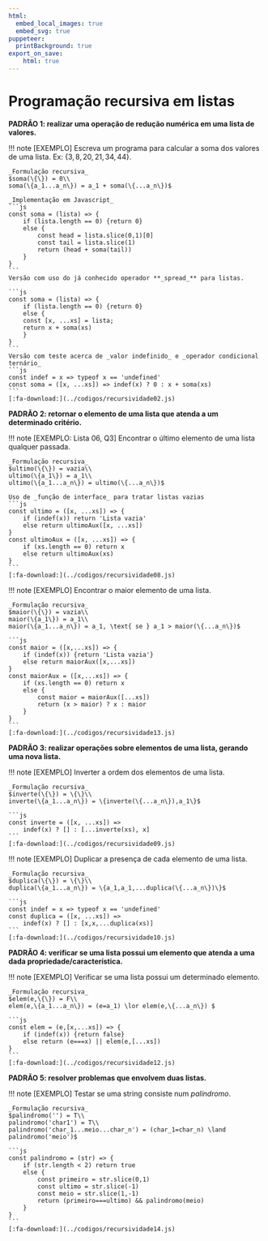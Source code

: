 ```yaml
---
html:
  embed_local_images: true
  embed_svg: true
puppeteer: 
  printBackground: true
export_on_save:
    html: true
---
```

<!-- 28 -->

# Programação recursiva em listas

**PADRÃO 1: realizar uma operação de redução numérica em uma lista de valores.**

!!! note [EXEMPLO] Escreva um programa para calcular a soma dos valores de uma lista. Ex: $\{3, 8, 20, 21, 34, 44\}$.

    _Formulação recursiva_
    $soma(\{\}) = 0\\
    soma(\{a_1...a_n\}) = a_1 + soma(\{...a_n\})$

    _Implementação em Javascript_
    ```js
    const soma = (lista) => {
        if (lista.length == 0) {return 0} 
        else {
            const head = lista.slice(0,1)[0]
            const tail = lista.slice(1)
            return (head + soma(tail))
        }
    }
    ```
    Versão com uso do já conhecido operador **_spread_** para listas.

    ```js
    const soma = (lista) => {
        if (lista.length == 0) {return 0} 
        else {
        const [x, ...xs] = lista;
        return x + soma(xs)
        }
    }
    ```
    Versão com teste acerca de _valor indefinido_ e _operador condicional ternário_ 
    ```js
    const indef = x => typeof x == 'undefined'
    const soma = ([x, ...xs]) => indef(x) ? 0 : x + soma(xs)
    ```
    [:fa-download:](../codigos/recursividade02.js)

**PADRÃO 2: retornar o elemento de uma lista que atenda a um determinado critério.**

!!! note [EXEMPLO: Lista 06, Q3] Encontrar o último elemento de uma lista qualquer passada.

    _Formulação recursiva_
    $ultimo(\{\}) = vazia\\
    ultimo(\{a_1\}) = a_1\\
    ultimo(\{a_1...a_n\}) = ultimo(\{...a_n\})$

    Uso de _função de interface_ para tratar listas vazias
    ```js
    const ultimo = ([x, ...xs]) => {
        if (indef(x)) return 'Lista vazia' 
        else return ultimoAux([x, ...xs])
    }
    const ultimoAux = ([x, ...xs]) => {
        if (xs.length == 0) return x
        else return ultimoAux(xs)
    }
    ```
    [:fa-download:](../codigos/recursividade08.js)

!!! note [EXEMPLO] Encontrar o maior elemento de uma lista.

    _Formulação recursiva_
    $maior(\{\}) = vazia\\
    maior(\{a_1\}) = a_1\\
    maior(\{a_1...a_n\}) = a_1, \text{ se } a_1 > maior(\{...a_n\})$

    ```js
    const maior = ([x,...xs]) => {
        if (indef(x)) {return 'Lista vazia'}
        else return maiorAux([x,...xs])
    }
    const maiorAux = ([x,...xs]) => {
        if (xs.length == 0) return x
        else {
            const maior = maiorAux([...xs])
            return (x > maior) ? x : maior
        }
    }
    ```
    [:fa-download:](../codigos/recursividade13.js)

**PADRÃO 3: realizar operações sobre elementos de uma lista, gerando uma nova lista.**

!!! note [EXEMPLO] Inverter a ordem dos elementos de uma lista.

    _Formulação recursiva_
    $inverte(\{\}) = \{\}\\
    inverte(\{a_1...a_n\}) = \{inverte(\{...a_n\}),a_1\}$

    ```js
    const inverte = ([x, ...xs]) => 
        indef(x) ? [] : [...inverte(xs), x]
    ```
    [:fa-download:](../codigos/recursividade09.js)

!!! note [EXEMPLO] Duplicar a presença de cada elemento de uma lista.

    _Formulação recursiva_
    $duplica(\{\}) = \{\}\\
    duplica(\{a_1...a_n\}) = \{a_1,a_1,...duplica(\{...a_n\})\}$

    ```js
    const indef = x => typeof x == 'undefined'
    const duplica = ([x, ...xs]) => 
        indef(x) ? [] : [x,x,...duplica(xs)]
    ```
    [:fa-download:](../codigos/recursividade10.js)

**PADRÃO 4: verificar se uma lista possui um elemento que atenda a uma dada propriedade/característica.**

!!! note [EXEMPLO] Verificar se uma lista possui um determinado elemento.

    _Formulação recursiva_
    $elem(e,\{\}) = F\\
    elem(e,\{a_1...a_n\}) = (e=a_1) \lor elem(e,\{...a_n\}) $

    ```js
    const elem = (e,[x,...xs]) => {
        if (indef(x)) {return false}
        else return (e===x) || elem(e,[...xs])
    }
    ``` 
    [:fa-download:](../codigos/recursividade12.js)

**PADRÃO 5: resolver problemas que envolvem duas listas.**

!!! note [EXEMPLO] Testar se uma string consiste num *palíndromo*.

    _Formulação recursiva_
    $palindromo('') = T\\
    palindromo('char1') = T\\
    palindromo('char_1...meio...char_n') = (char_1=char_n) \land palindromo('meio')$

    ```js
    const palindromo = (str) => {
        if (str.length < 2) return true
        else {
            const primeiro = str.slice(0,1)
            const ultimo = str.slice(-1)
            const meio = str.slice(1,-1)
            return (primeiro===ultimo) && palindromo(meio)
        }
    } 
    ```
    [:fa-download:](../codigos/recursividade14.js)